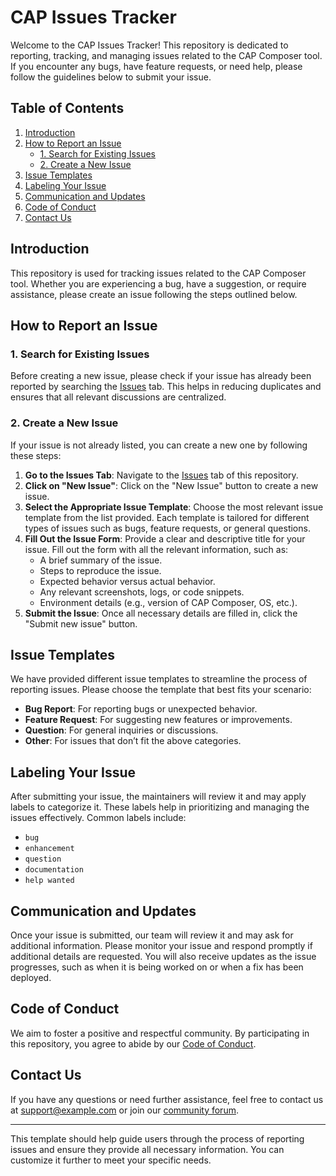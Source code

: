 # CAP Issues Tracker

Welcome to the CAP Issues Tracker! This repository is dedicated to reporting, tracking, and managing issues related to the CAP Composer tool. If you encounter any bugs, have feature requests, or need help, please follow the guidelines below to submit your issue.

## Table of Contents

1. [Introduction](#introduction)
2. [How to Report an Issue](#how-to-report-an-issue)
   - [1. Search for Existing Issues](#1-search-for-existing-issues)
   - [2. Create a New Issue](#2-create-a-new-issue)
3. [Issue Templates](#issue-templates)
4. [Labeling Your Issue](#labeling-your-issue)
5. [Communication and Updates](#communication-and-updates)
6. [Code of Conduct](#code-of-conduct)
7. [Contact Us](#contact-us)

## Introduction

This repository is used for tracking issues related to the CAP Composer tool. Whether you are experiencing a bug, have a suggestion, or require assistance, please create an issue following the steps outlined below.

## How to Report an Issue

### 1. Search for Existing Issues

Before creating a new issue, please check if your issue has already been reported by searching the [Issues](https://github.com/CAP-Issue-Tracker/issues) tab. This helps in reducing duplicates and ensures that all relevant discussions are centralized.

### 2. Create a New Issue

If your issue is not already listed, you can create a new one by following these steps:

1. **Go to the Issues Tab**: Navigate to the [Issues](https://github.com/CAP-Issue-Tracker/issues) tab of this repository.
2. **Click on "New Issue"**: Click on the "New Issue" button to create a new issue.
3. **Select the Appropriate Issue Template**: Choose the most relevant issue template from the list provided. Each template is tailored for different types of issues such as bugs, feature requests, or general questions.
4. **Fill Out the Issue Form**: Provide a clear and descriptive title for your issue. Fill out the form with all the relevant information, such as:
   - A brief summary of the issue.
   - Steps to reproduce the issue.
   - Expected behavior versus actual behavior.
   - Any relevant screenshots, logs, or code snippets.
   - Environment details (e.g., version of CAP Composer, OS, etc.).
5. **Submit the Issue**: Once all necessary details are filled in, click the "Submit new issue" button.

## Issue Templates

We have provided different issue templates to streamline the process of reporting issues. Please choose the template that best fits your scenario:

- **Bug Report**: For reporting bugs or unexpected behavior.
- **Feature Request**: For suggesting new features or improvements.
- **Question**: For general inquiries or discussions.
- **Other**: For issues that don’t fit the above categories.

## Labeling Your Issue

After submitting your issue, the maintainers will review it and may apply labels to categorize it. These labels help in prioritizing and managing the issues effectively. Common labels include:

- `bug`
- `enhancement`
- `question`
- `documentation`
- `help wanted`

## Communication and Updates

Once your issue is submitted, our team will review it and may ask for additional information. Please monitor your issue and respond promptly if additional details are requested. You will also receive updates as the issue progresses, such as when it is being worked on or when a fix has been deployed.

## Code of Conduct

We aim to foster a positive and respectful community. By participating in this repository, you agree to abide by our [Code of Conduct](link-to-code-of-conduct).

## Contact Us

If you have any questions or need further assistance, feel free to contact us at [support@example.com](mailto:support@example.com) or join our [community forum](link-to-community-forum).

---

This template should help guide users through the process of reporting issues and ensure they provide all necessary information. You can customize it further to meet your specific needs.
